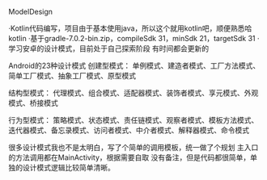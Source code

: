 ModelDesign

·Kotlin代码编写，项目由于基本使用java，所以这个就用kotlin吧，顺便熟悉哈kotlin ·基于gradle-7.0.2-bin.zip，compileSdk 31，minSdk
21，targetSdk 31 ·学习安卓的设计模式，目前处于自己探索阶段 有时间都会更新的

Android的23种设计模式 创建型模式： 单例模式、建造者模式、工厂方法模式、简单工厂模式、抽象工厂模式、原型模式

结构型模式： 代理模式、组合模式、适配器模式、装饰者模式、享元模式、外观模式、桥接模式

行为型模式： 策略模式、状态模式、责任链模式、观察者模式、模板方法模式、迭代器模式、备忘录模式、访问者模式、中介者模式、解释器模式、命令模式

很多设计模式我也不是太明白，写了个简单的调用模板，统一做了个规划 主入口的方法调用都在MainActivity，根据需要自取
没有备注，但是代码都很简单，单独的设计模式逻辑比较简单清晰。

